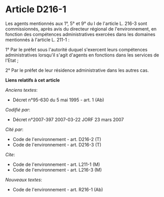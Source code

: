 # Article D216-1

Les agents mentionnés aux 1°, 5° et 9° du I de l'article L. 216-3 sont commissionnés, après avis du directeur régional de
l'environnement, en fonction des compétences administratives exercées dans les domaines mentionnés à l'article L. 211-1 :

1° Par le préfet sous l'autorité duquel s'exercent leurs compétences administratives lorsqu'il s'agit d'agents en fonctions
dans les services de l'Etat ;

2° Par le préfet de leur résidence administrative dans les autres cas.

**Liens relatifs à cet article**

_Anciens textes_:

  - Décret n°95-630 du 5 mai 1995 - art. 1 (Ab)

_Codifié par_:

  - Décret n°2007-397 2007-03-22 JORF 23 mars 2007

_Cité par_:

  - Code de l'environnement - art. D216-2 (T)
  - Code de l'environnement - art. D216-3 (T)

_Cite_:

  - Code de l'environnement - art. L211-1 (M)
  - Code de l'environnement - art. L216-3 (M)

_Nouveaux textes_:

  - Code de l'environnement - art. R216-1 (Ab)
